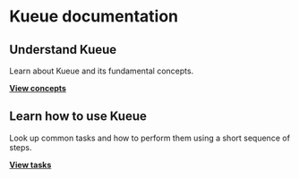 # Kueue documentation

## Understand Kueue

Learn about Kueue and its fundamental concepts.

[**View concepts**](concepts)

## Learn how to use Kueue

Look up common tasks and how to perform them using a short sequence
of steps.

[**View tasks**](tasks)
